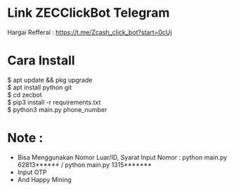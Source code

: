 # Link ZECClickBot Telegram
Hargai Refferal : https://t.me/Zcash_click_bot?start=0cUj

# Cara Install 
$ apt update && pkg upgrade<br>
$ apt install python git<br>
$ cd zecbot <br>
$ pip3 install -r requirements.txt<br>
$ python3 main.py phone_number<br>

# Note :
- Bisa Menggunakan Nomor Luar/ID, Syarat Input Nomor : python main.py 62813****** / python main.py 1315*******
- Input OTP
- And Happy Mining


